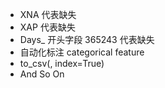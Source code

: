 - XNA 代表缺失
- XAP 代表缺失
- Days_ 开头字段 365243 代表缺失
- 自动化标注 categorical feature
- to_csv(, index=True)
- And So On
